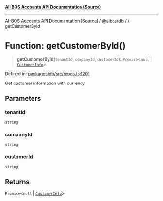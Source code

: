 [**AI-BOS Accounts API Documentation (Source)**](../../../README.md)

***

[AI-BOS Accounts API Documentation (Source)](../../../README.md) / [@aibos/db](../README.md) / [](../README.md) / getCustomerById

# Function: getCustomerById()

> **getCustomerById**(`tenantId`, `companyId`, `customerId`): `Promise`\<`null` \| [`CustomerInfo`](../interfaces/CustomerInfo.md)\>

Defined in: [packages/db/src/repos.ts:1201](https://github.com/pohlai88/accounts/blob/48103fb36d28b2b9bfb33472b6de2f719773cde9/packages/db/src/repos.ts#L1201)

Get customer information with currency

## Parameters

### tenantId

`string`

### companyId

`string`

### customerId

`string`

## Returns

`Promise`\<`null` \| [`CustomerInfo`](../interfaces/CustomerInfo.md)\>
